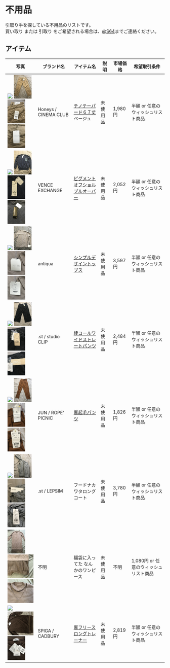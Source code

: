# 不用品

引取り手を探している不用品のリストです。  
買い取り または 引取り をご希望される場合は、[@S64](http://s64.jp)までご連絡ください。

## アイテム

| 写真 | ブランド名 | アイテム名 | 説明 | 市場価格 | 希望取引条件 |
|------|------------|------------|------|----------|--------------|
| <img src="http://www.img-honeys-onlineshop.com/img/goods/L/5730719696_39.jpg" height="75"/> <img src="2019-03-07 14.37.07.jpg" height="75"/> <img src="2019-03-07 14.37.59.jpg" height="75"/> <img src="2019-03-07 14.38.13.jpg" height="75"/> | Honeys / CINEMA CLUB | [チノテーパード６７丈 ](https://amzn.to/2ER7M9O) ベージュ | 未使用品 | 1,980円 | <span title="990円">半額</span> or 任意のウィッシュリスト商品 |
| <img src="https://shop.r10s.jp/stylife/cabinet/item/767/p58767-01_1.jpg" height="75"/> <img src="2019-03-07 14.40.03.jpg" height="75"/> <img src="2019-03-07 14.40.09.jpg" height="75"/> <img src="2019-03-07 14.40.14.jpg" height="75"/> | VENCE EXCHANGE | [ピグメントオフショルプルオーバー](https://amzn.to/2SQLqdH) | 未使用品 | 2,052円 | <span title="1,026円">半額</span> or 任意のウィッシュリスト商品 |
| <img src="https://c.imgz.jp/699/34951699/34951699B_14_D_500.jpg" height="75"/> <img src="2019-03-07 14.42.03.jpg" height="75"/> <img src="2019-03-07 14.42.12.jpg" height="75"/> <img src="2019-03-07 14.42.15.jpg" height="75"/> | antiqua | [シンプルデザイントップス](http://zozo.jp/shop/antiqua/goods/33951699/) | 未使用品 | 3,597円 | <span title="1,798円">半額</span> or 任意のウィッシュリスト商品 |
| <img src="http://www.dot-st.com/images/studioclip/goods/itemImg280/2803465/item_2803465_main_18_b.jpg" height="75"/> <img src="2019-03-07 14.44.15.jpg" height="75"/> <img src="2019-03-07 14.44.33.jpg" height="75"/> <img src="2019-03-07 14.44.44.jpg" height="75"/> | .st / studio CLIP | [綾コールワイドストレートパンツ](http://www.dot-st.com/studioclip/disp/CSfGoodsPage_001.jsp?ITEM_CD=2803465) | 未使用品 | 2,484円 | <span title="1,242円">半額</span> or 任意のウィッシュリスト商品 |
| <img src="https://img08.magaseek.com/images/item/20181023/501383117025.jpg" height="75"/> <img src="2019-03-07 14.46.15.jpg" height="75"/> <img src="2019-03-07 14.46.36.jpg" height="75"/> <img src="2019-03-07 14.46.43.jpg" height="75"/> | JUN / ROPE' PICNIC | [裏起毛パンツ](https://amzn.to/2TqUGKM) | 未使用品 | 1,826円 | <span title="913円">半額</span> or 任意のウィッシュリスト商品 |
| <img src="http://www.dot-st.com/images/lepsim/goods/itemImg77/778174/item_778174_main_09_b.jpg" height="75"/> <img src="2019-03-07 14.49.09.jpg" height="75"> <img src="2019-03-07 14.49.37.jpg" height="75"/> <img src="2019-03-07 14.49.56.jpg" height="75"/> | .st / LEPSIM | フードナカワタロングコート | 未使用品 | 3,780円 | <span title="1,890円">半額</span> or 任意のウィッシュリスト商品 |
| <img src="2019-03-07 14.51.21.jpg" height="75"/> <img src="2019-03-07 14.51.35.jpg" height="75"/> <img src="2019-03-07 14.51.42.jpg" height="75"/> | 不明 | 福袋に入ってた なんかのワンピース | 未使用品 | 不明 | 1,080円 or 任意のウィッシュリスト商品 |
| <img src="https://c.imgz.jp/708/37753708/37753708b_17_d_500.jpg" height="75"/> <img src="2019-03-07 14.52.55.jpg" height="75"/> <img src="2019-03-07 14.53.15.jpg" height="75"/> | SPIGA / CADBURY | [裏フリースロングトレーナー](http://zozo.jp/shop/spiga/goods-sale/36753708/) | 未使用品 | 2,819円 | <span title="1,409円">半額</span> or 任意のウィッシュリスト商品 |
